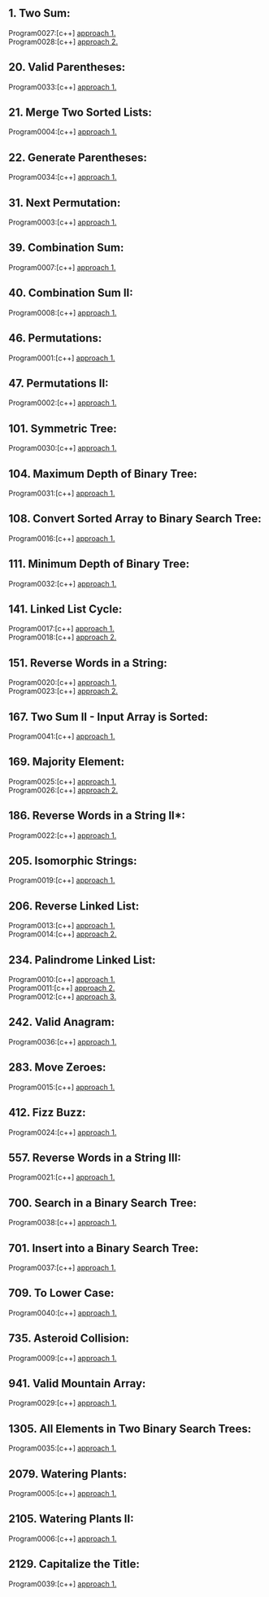 ## 1. Two Sum:
Program0027:[c++] [approach 1.](../Program0027/main.cpp)<br>
Program0028:[c++] [approach 2.](../Program0028/main.cpp)<br>

## 20. Valid Parentheses:
Program0033:[c++] [approach 1.](../Program0033/main.cpp)<br>

## 21. Merge Two Sorted Lists:
Program0004:[c++] [approach 1.](../Program0004/main.cpp)<br>

## 22. Generate Parentheses:
Program0034:[c++] [approach 1.](../Program0034/main.cpp)<br>

## 31. Next Permutation:
Program0003:[c++] [approach 1.](../Program0003/main.cpp)<br>

## 39. Combination Sum:
Program0007:[c++] [approach 1.](../Program0007/main.cpp)<br>

## 40. Combination Sum II:
Program0008:[c++] [approach 1.](../Program0008/main.cpp)<br>

## 46. Permutations:
Program0001:[c++] [approach 1.](../Program0001/main.cpp)<br>

## 47. Permutations II:
Program0002:[c++] [approach 1.](../Program0002/main.cpp)<br>

## 101. Symmetric Tree:
Program0030:[c++] [approach 1.](../Program0030/main.cpp)<br>

## 104. Maximum Depth of Binary Tree:
Program0031:[c++] [approach 1.](../Program0031/main.cpp)<br>

## 108. Convert Sorted Array to Binary Search Tree:
Program0016:[c++] [approach 1.](../Program0016/main.cpp)<br>

## 111. Minimum Depth of Binary Tree:
Program0032:[c++] [approach 1.](../Program0032/main.cpp)<br>

## 141. Linked List Cycle:
Program0017:[c++] [approach 1.](../Program0017/main.cpp)<br>
Program0018:[c++] [approach 2.](../Program0018/main.cpp)<br>

## 151. Reverse Words in a String:
Program0020:[c++] [approach 1.](../Program0020/main.cpp)<br>
Program0023:[c++] [approach 2.](../Program0023/main.cpp)<br>

## 167. Two Sum II - Input Array is Sorted:
Program0041:[c++] [approach 1.](../Program0041/main.cpp)<br>

## 169. Majority Element:
Program0025:[c++] [approach 1.](../Program0025/main.cpp)<br>
Program0026:[c++] [approach 2.](../Program0026/main.cpp)<br>

## 186. Reverse Words in a String II*:
Program0022:[c++] [approach 1.](../Program0022/main.cpp)<br>

## 205. Isomorphic Strings:
Program0019:[c++] [approach 1.](../Program0019/main.cpp)<br>

## 206. Reverse Linked List:
Program0013:[c++] [approach 1.](../Program0013/main.cpp)<br>
Program0014:[c++] [approach 2.](../Program0014/main.cpp)<br>

## 234. Palindrome Linked List:
Program0010:[c++] [approach 1.](../Program0010/main.cpp)<br>
Program0011:[c++] [approach 2.](../Program0011/main.cpp)<br>
Program0012:[c++] [approach 3.](../Program0012/main.cpp)<br>

## 242. Valid Anagram:
Program0036:[c++] [approach 1.](../Program0036/main.cpp)<br>

## 283. Move Zeroes:
Program0015:[c++] [approach 1.](../Program0015/main.cpp)<br>

## 412. Fizz Buzz:
Program0024:[c++] [approach 1.](../Program0024/main.cpp)<br>

## 557. Reverse Words in a String III:
Program0021:[c++] [approach 1.](../Program0021/main.cpp)<br>

## 700. Search in a Binary Search Tree:
Program0038:[c++] [approach 1.](../Program0038/main.cpp)<br>

## 701. Insert into a Binary Search Tree:
Program0037:[c++] [approach 1.](../Program0037/main.cpp)<br>

## 709. To Lower Case:
Program0040:[c++] [approach 1.](../Program0040/main.cpp)<br>

## 735. Asteroid Collision:
Program0009:[c++] [approach 1.](../Program0009/main.cpp)<br>

## 941. Valid Mountain Array:
Program0029:[c++] [approach 1.](../Program0029/main.cpp)<br>

## 1305. All Elements in Two Binary Search Trees:
Program0035:[c++] [approach 1.](../Program0035/main.cpp)<br>

## 2079. Watering Plants:
Program0005:[c++] [approach 1.](../Program0005/main.cpp)<br>

## 2105. Watering Plants II:
Program0006:[c++] [approach 1.](../Program0006/main.cpp)<br>

## 2129. Capitalize the Title:
Program0039:[c++] [approach 1.](../Program0039/main.cpp)<br>